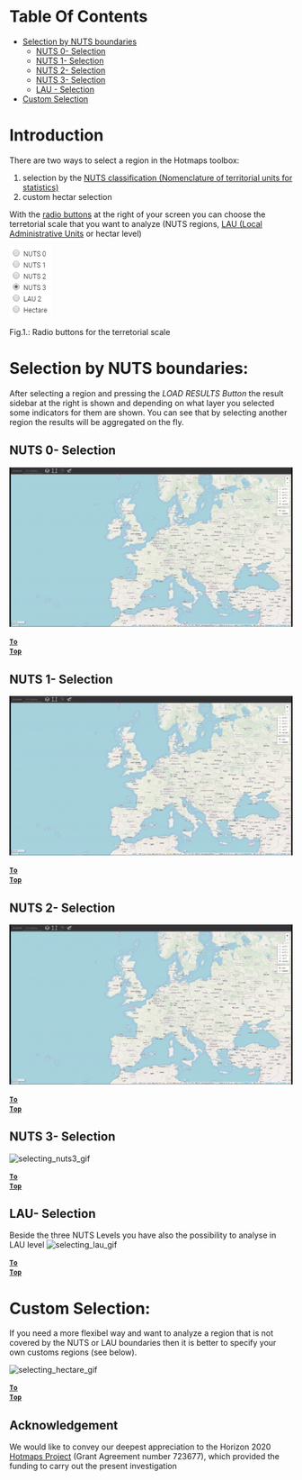 # Table Of Contents
* [Selection by NUTS boundaries](#Selection-by-NUTS-boundaries)
  * [NUTS 0- Selection](#NUTS-0--Selection)
  * [NUTS 1- Selection](#NUTS-1--Selection)
  * [NUTS 2- Selection](#NUTS-2--Selection)
  * [NUTS 3- Selection](#NUTS-3--Selection)
  * [LAU - Selection](#LAU--Selection)
* [Custom Selection](#Custom-Selection)

# Introduction
There are two ways to select a region in the Hotmaps toolbox:
1. selection by the [NUTS classification (Nomenclature of territorial units for statistics)](https://ec.europa.eu/eurostat/web/nuts/background)
2. custom hectar selection

With the [radio buttons](#Fig1) at the right of your screen you can choose the terretorial scale that you want to analyze (NUTS regions, [LAU (Local Administrative Units](https://ec.europa.eu/eurostat/web/nuts/local-administrative-units) or hectar level)

<a name ="Fig1">![radio_buttons_png][radio_buttons]</a>

Fig.1.: Radio buttons for the terretorial scale

# Selection by NUTS boundaries:
After selecting a region and pressing the _LOAD RESULTS Button_ the result sidebar at the right is shown and depending on what layer you selected some indicators for them are shown. You can see that by selecting another region the results will be aggregated on the fly.

## NUTS 0- Selection
![ selecting_nuts0_gif][ selecting_nuts0]

<code><ins>**[To Top](#table-of-contents)**</ins></code>

## NUTS 1- Selection
![ selecting_nuts1_gif][ selecting_nuts1]

<code><ins>**[To Top](#table-of-contents)**</ins></code>

## NUTS 2- Selection
![ selecting_nuts2_gif][ selecting_nuts2]

<code><ins>**[To Top](#table-of-contents)**</ins></code>

## NUTS 3- Selection
![ selecting_nuts3_gif][ selecting_nuts3]

<code><ins>**[To Top](#table-of-contents)**</ins></code>

## LAU- Selection
Beside the three NUTS Levels you have also the possibility to analyse in LAU level
![ selecting_lau_gif][selecting_lau]

<code><ins>**[To Top](#table-of-contents)**</ins></code>

# Custom Selection:
If you need a more flexibel way and want to analyze a region that is not covered by the NUTS or LAU boundaries then it is better to specify your own customs regions (see below).

![ selecting_hectare_gif][selecting_hectare]

<code><ins>**[To Top](#table-of-contents)**</ins></code>

## Acknowledgement
We would like to convey our deepest appreciation to the Horizon 2020 [Hotmaps Project](https://www.hotmaps-project.eu) (Grant Agreement number 723677), which provided the funding to carry out the present investigation


[radio_buttons]: https://github.com/HotMaps/hotmaps_wiki/blob/master/Images/general_tool_functionalities_and_structure/radio_buttons.png

[selecting_nuts0]: https://github.com/HotMaps/hotmaps_wiki/blob/master/Images/general_tool_functionalities_and_structure/selecting_nuts0.gif

[selecting_nuts1]: https://github.com/HotMaps/hotmaps_wiki/blob/master/Images/general_tool_functionalities_and_structure/selecting_nuts1.gif

[selecting_nuts2]: https://github.com/HotMaps/hotmaps_wiki/blob/master/Images/general_tool_functionalities_and_structure/selecting_nuts2.gif

[selecting_nuts3]: https://github.com/HotMaps/hotmaps_wiki/blob/master/Images/general_tool_functionalities_and_structure/selecting_nuts3.gif

[selecting_lau]: https://github.com/HotMaps/hotmaps_wiki/blob/master/Images/general_tool_functionalities_and_structure/selecting_lau.gif

[selecting_hectare]: https://github.com/HotMaps/hotmaps_wiki/blob/master/Images/general_tool_functionalities_and_structure/selecting_hectare.gif

